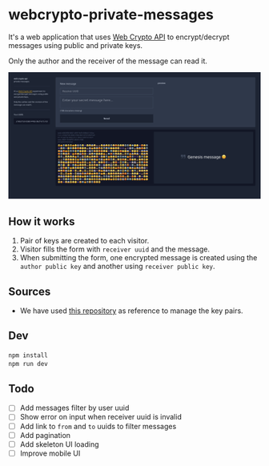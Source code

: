 # webcrypto-private-messages

It's a web application that uses [Web Crypto API](https://developer.mozilla.org/en-US/docs/Web/API/Web_Crypto_API) to encrypt/decrypt messages using public and private keys.

Only the author and the receiver of the message can read it.

![Web app preview](docs/preview.png)

## How it works

1. Pair of keys are created to each visitor.
2. Visitor fills the form with `receiver uuid` and the message.
3. When submitting the form, one encrypted message is created using the `author public key` and another using `receiver public key`.

## Sources

- We have used [this repository](https://github.com/diafygi/webcrypto-examples?tab=readme-ov-file#rsa-oaep) as reference to manage the key pairs.

## Dev

```sh
npm install
npm run dev
```

## Todo

- [ ] Add messages filter by user uuid
- [ ] Show error on input when receiver uuid is invalid
- [ ] Add link to `from` and `to` uuids to filter messages
- [ ] Add pagination
- [ ] Add skeleton UI loading
- [ ] Improve mobile UI
